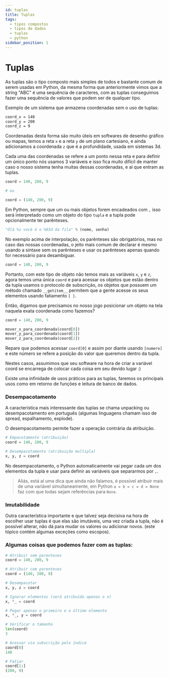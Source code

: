 ```yaml
---
id: tuplas
title: Tuplas
tags:
  - tipos compostos
  - tipos de dados
  - tuplas
  - python
sidebar_position: 1
---
```


# Tuplas

As tuplas são o tipo composto mais simples de todos e bastante comum de serem
usadas em Python, da mesma forma que anteriormente vimos que a string "ABC" é
uma sequência de caracteres, com as tuplas conseguimos fazer uma sequência de
valores que podem ser de qualquer tipo.

Exemplo de um sistema que armazena coordenadas sem o uso de tuplas:

```bash
coord_x = 140
coord_y = 200
coord_z = 9
```

Coordenadas desta forma são muito úteis em softwares de desenho gráfico ou
mapas, temos a reta `x` e a reta `y` de um plano cartesiano, e ainda
adicionamos a coordenada `z` que é a profundidade, usada em sistemas 3d.

Cada uma das coordenadas se refere a um ponto nessa reta e para definir um
único ponto nós usamos 3 variáveis e isso fica muito difícil de manter caso
o nosso sistema tenha muitas dessas coordenadas, e aí que entram as tuplas.

```python
coord = 140, 200, 9

# ou

coord = (140, 200, 9)
```

Em Python, sempre que um ou mais objetos forem encadeados com `,` isso será
interpretado como um objeto do tipo `tupla` e a tupla pode opcionalmente ter
parênteses.

```python
"Olá %s você é o %03d da fila" % (nome, senha)
```

No exemplo acima de interpolação, os parênteses são obrigatórios, mas no caso
das nossas coordenadas, o jeito mais comum de declarar é mesmo usando a sintaxe
sem os parênteses e usar os parênteses apenas quando for necessário para
desambiguar.

```python
coord = 140, 200, 9
```

Portanto, com este tipo de objeto não temos mais as variáveis `x`, `y` e `z`,
agora temos uma única `coord` e para acessar os objetos que estão dentro da
tupla usamos o protocolo de subscrição, os objetos que possuem um método
chamado `__getitem__` permitem que a gente acesse os seus elementos usando
fatiamento `[ ]`.

Então, digamos que precisamos no nosso jogo posicionar um objeto na tela
naquela exata coordenada como fazemos?

```python
coord = 140, 200, 9

mover_x_para_coordenada(coord[0])
mover_y_para_coordenada(coord[1])
mover_z_para_coordenada(coord[2])
```

Repare que podemos acessar `coord[0]` e assim por diante usando `[numero]` e
este número se refere a posição do valor que queremos dentro da tupla.

Nestes casos, assumimos que seu software na hora de criar a variável coord se
encarrega de colocar cada coisa em seu devido lugar :)

Existe uma infinidade de usos práticos para as tuplas, faremos os principais
usos como em retorno de funções e leitura de banco de dados.

### Desempacotamento

A característica mais interessante das tuplas se chama unpacking ou
desempacotamento em português (algumas linguagens chamam isso de spread,
espalhamento, explode).

O desempacotamento permite fazer a operação contrária da atribuição.

```python
# Empacotamento (atribuição)
coord = 140, 200, 9

# Desempacotamento (atribuição multipla)
x, y, z = coord
```

No desempacotamento, o Python automaticamente vai pegar cada um dos elementos
da tupla e usar para definir as variáveis que separarmos por `,`.

> Aliás, está aí uma dica que ainda não falamos, é possível atribuir mais de
uma variável simultaneamente, em Python `a = b = c = d = None` faz com que
todas sejam referências para `None`.

### Imutabilidade

Outra característica importante e que talvez seja decisiva na hora de escolher
usar tuplas é que elas são imutáveis, uma vez criada a tupla, não é
possível alterar, não dá para mudar os valores ou adicionar novos. (este tópico
contém algumas exceções como escopos).

### Algumas coisas que podemos fazer com as tuplas:

```python
# Atribuir sem parenteses
coord = 140, 200, 9

# Atribuir com parenteses
coord = (140, 200, 9)

# Desempacotar
x, y, z = coord

# Ignorar elementos (será atribuído apenas o x)
x, *_ = coord

# Pegar apenas o primeiro e o último elemento
x, *_, y = coord

# Verificar o tamanho
len(coord)
3

# Acessar via subscrição pelo índice
coord[0]
140

# Fatiar
coord[1:]
(200, 9)
```









